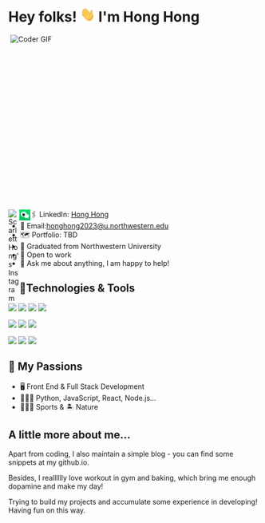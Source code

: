 
# Hey folks! <img src="images/wave.gif" width="30px" height="30px" /> I'm Hong Hong

<img align="right" src="images/2.gif" alt="Coder GIF" width="500" height="350">

<a href="https://www.instagram.com/scarlett_hong1012/">
  <img align="left" alt="Scarlett Hong's Instagram" width="22px" src="https://raw.githubusercontent.com/hussainweb/hussainweb/main/icons/instagram.png" />
</a>
<a href="https://github.com/honghong1012/honghong1012.github.io/blob/master/images/qrcode.jpeg?raw=true">
  <img align="left" alt="Hong's WeChat" width="22px" src="https://github.com/CoderMikeHe/WeChat_Resource/blob/master/snapshots/logo.png?raw=true" />
</a>
<br/>
<br/>

- 🖇 LinkedIn: [Hong Hong](https://www.linkedin.com/in/hong-hong-7b283321b/)
- 📧 Email:[honghong2023@u.northwestern.edu](mailto:honghong2023@u.northwestern.edu)
- 🗺 Portfolio: TBD
- 🌱 Graduated from Northwestern University
- 💼 Open to work
- 💬 Ask me about anything, I am happy to help!

## 🔧Technologies & Tools
![](https://img.shields.io/badge/Code-Python-informational?style=flat&logo=python&color=285430)
![](https://img.shields.io/badge/Code-JavaScript-informational?style=flat&logo=javascript&color=285430)
![](https://img.shields.io/badge/Code-TypeScript-informational?style=flat&logo=typescript&color=285430)
![](https://img.shields.io/badge/Code-C-informational?style=flat&logo=C&color=285430)

![](https://img.shields.io/badge/Tool-React-informational?style=flat&logo=react&color=2A3990)
![](https://img.shields.io/badge/Tool-Tensorflow-informational?style=flat&logo=tensorflow&color=2A3990)
![](https://img.shields.io/badge/Tool-PyThorch-informational?style=flat&logo=pytorch&color=2A3990)

![](https://img.shields.io/badge/IDE-VSCode-informational?style=flat&logo=visualstudio&color=D23369)
![](https://img.shields.io/badge/IDE-IDEA-informational?style=flat&logo=intellijidea&color=D23369)
![](https://img.shields.io/badge/IDE-PyCharm-informational?style=flat&logo=pycharm&color=D23369)

## 💜 My Passions
- 🖥 Front End & Full Stack Development
- 👩🏻‍💻 Python, JavaScript, React, Node.js...
- 🏃🏻‍♀️ Sports & 🏝 Nature

## A little more about me...
Apart from coding, I also maintain a simple blog - you can find some snippets at my github.io.

Besides, I realllllly love workout in gym and baking, which bring me enough dopamine and make my day! 

Trying to build my projects and accumulate some experience in developing! Having fun on this way.

